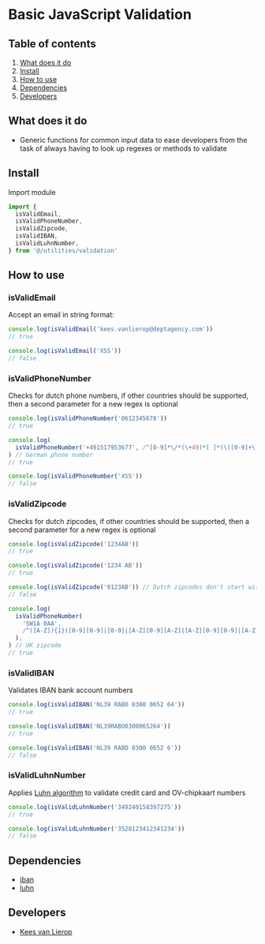 # Basic JavaScript Validation

## Table of contents

1. [What does it do](#markdown-header-what-does-it-do)
2. [Install](#markdown-header-install)
3. [How to use](#markdown-header-how-to-use)
4. [Dependencies](#markdown-header-dependencies)
5. [Developers](#markdown-header-developers)

## What does it do

- Generic functions for common input data to ease developers from the task of always having to look up regexes or methods to validate

## Install

Import module

```javascript
import {
  isValidEmail,
  isValidPhoneNumber,
  isValidZipcode,
  isValidIBAN,
  isValidLuhnNumber,
} from '@/utilities/validation'
```

## How to use

### isValidEmail

Accept an email in string format:

```javascript
console.log(isValidEmail('kees.vanlierop@deptagency.com'))
// true

console.log(isValidEmail('XSS'))
// false
```

### isValidPhoneNumber

Checks for dutch phone numbers, if other countries should be supported, then a second parameter for a new regex is optional

```javascript
console.log(isValidPhoneNumber('0612345678'))
// true

console.log(
  isValidPhoneNumber('+491517953677', /^[0-9]*\/*(\+49)*[ ]*(\([0-9]+\))*([ ]*(-|–)*[ ]*[0-9]+)*$/),
) // German phone number
// true

console.log(isValidPhoneNumber('XSS'))
// false
```

### isValidZipcode

Checks for dutch zipcodes, if other countries should be supported, then a second parameter for a new regex is optional

```javascript
console.log(isValidZipcode('1234AB'))
// true

console.log(isValidZipcode('1234 AB'))
// true

console.log(isValidZipcode('0123AB')) // Dutch zipcodes don't start with a zero
// false

console.log(
  isValidPhoneNumber(
    'SW1A 0AA',
    /^([A-Z]){1}([0-9][0-9]|[0-9]|[A-Z][0-9][A-Z]|[A-Z][0-9][0-9]|[A-Z][0-9]|[0-9][A-Z]){1}([ ])?([0-9][A-z][A-z]){1}$/i,
  ),
) // UK zipcode
// true
```

### isValidIBAN

Validates IBAN bank account numbers

```javascript
console.log(isValidIBAN('NL39 RABO 0300 0652 64'))
// true

console.log(isValidIBAN('NL39RABO0300065264'))
// true

console.log(isValidIBAN('NL39 RABO 0300 0652 6'))
// false
```

### isValidLuhnNumber

Applies [Luhn algorithm](https://en.wikipedia.org/wiki/Luhn_algorithm) to validate credit card and OV-chipkaart numbers

```javascript
console.log(isValidLuhnNumber('349240158397275'))
// true

console.log(isValidLuhnNumber('3528123412341234'))
// false
```

## Dependencies

- [iban](https://www.npmjs.com/package/iban)
- [luhn](https://www.npmjs.com/package/luhn)

## Developers

- [Kees van Lierop](mailto:kees@tamtam.nl)
